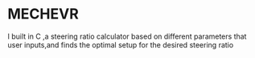 # MECHEVR
I built in C ,a steering ratio calculator based on different parameters that user inputs,and finds the optimal setup for the desired steering ratio 
